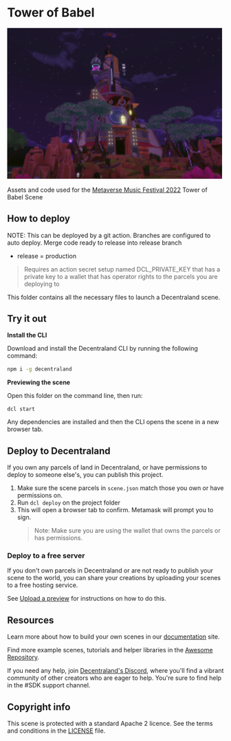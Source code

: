 # Tower of Babel

<img src="images/scene-thumbnail.png" width="500"> 

Assets and code used for the [Metaverse Music Festival 2022](https://decentraland.org/blog/announcements/metaverse-music-festival-2022-everything-there-is-to-know-so-far/) Tower of Babel Scene

## How to deploy

NOTE: This can be deployed by a git action.
Branches are configured to auto deploy.  Merge code ready to release into release branch

* release = production

> Requires an action secret setup named DCL_PRIVATE_KEY that has a private key to a wallet that has operator rights to the parcels you are deploying to 

This folder contains all the necessary files to launch a Decentraland scene.

## Try it out

**Install the CLI**

Download and install the Decentraland CLI by running the following command:

```bash
npm i -g decentraland
```

**Previewing the scene**

Open this folder on the command line, then run:

```
dcl start
```

Any dependencies are installed and then the CLI opens the scene in a new browser tab.

## Deploy to Decentraland

If you own any parcels of land in Decentraland, or have permissions to deploy to someone else's, you can publish this project.

1. Make sure the scene parcels in `scene.json` match those you own or have permissions on.
2. Run `dcl deploy` on the project folder
3. This will open a browser tab to confirm. Metamask will prompt you to sign.
   > Note: Make sure you are using the wallet that owns the parcels or has permissions.

### Deploy to a free server

If you don't own parcels in Decentraland or are not ready to publish your scene to the world, you can share your creations by uploading your scenes to a free hosting service.

See [Upload a preview](https://docs.decentraland.org/development-guide/deploy-to-now/) for instructions on how to do this.

## Resources

Learn more about how to build your own scenes in our [documentation](https://docs.decentraland.org/) site.

Find more example scenes, tutorials and helper libraries in the [Awesome Repository](https://github.com/decentraland-scenes/Awesome-Repository).

If you need any help, join [Decentraland's Discord](https://dcl.gg/discord), where you'll find a vibrant community of other creators who are eager to help. You're sure to find help in the #SDK support channel.

## Copyright info

This scene is protected with a standard Apache 2 licence. See the terms and conditions in the [LICENSE](/LICENSE) file.
